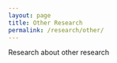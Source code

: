 ```yaml
---
layout: page
title: Other Research
permalink: /research/other/
---
```


Research about other research